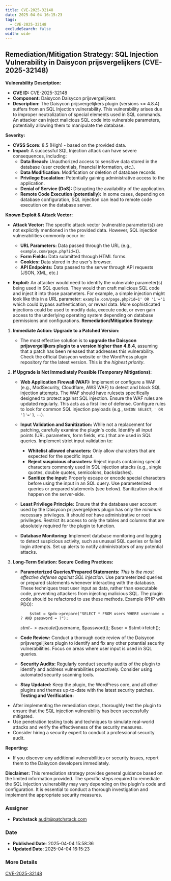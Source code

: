 ```yaml
---
title: CVE-2025-32148
date: 2025-04-04 16:15:23
tags:
  - CVE-2025-32148
excludeSearch: false
width: wide
---
```


## Remediation/Mitigation Strategy: SQL Injection Vulnerability in Daisycon prijsvergelijkers (CVE-2025-32148)

**Vulnerability Description:**

*   **CVE ID:** CVE-2025-32148
*   **Component:** Daisycon Daisycon prijsvergelijkers
*   **Description:**  The Daisycon prijsvergelijkers plugin (versions <= 4.8.4) suffers from an SQL Injection vulnerability. This vulnerability arises due to improper neutralization of special elements used in SQL commands. An attacker can inject malicious SQL code into vulnerable parameters, potentially allowing them to manipulate the database.

**Severity:**

*   **CVSS Score:** 8.5 (High) - based on the provided data.
*   **Impact:**  A successful SQL Injection attack can have severe consequences, including:
    *   **Data Breach:**  Unauthorized access to sensitive data stored in the database (user credentials, financial information, etc.).
    *   **Data Modification:**  Modification or deletion of database records.
    *   **Privilege Escalation:**  Potentially gaining administrative access to the application.
    *   **Denial of Service (DoS):**  Disrupting the availability of the application.
    *   **Remote Code Execution (potentially):** In some cases, depending on database configuration, SQL injection can lead to remote code execution on the database server.

**Known Exploit & Attack Vector:**

*   **Attack Vector:**  The specific attack vector (vulnerable parameter(s)) are not explicitly mentioned in the provided data.  However, SQL injection vulnerabilities commonly occur in:
    *   **URL Parameters:**  Data passed through the URL (e.g., `example.com/page.php?id=1`).
    *   **Form Fields:**  Data submitted through HTML forms.
    *   **Cookies:**  Data stored in the user's browser.
    *   **API Endpoints:** Data passed to the server through API requests (JSON, XML, etc.)

*   **Exploit:** An attacker would need to identify the vulnerable parameter(s) being used in SQL queries.  They would then craft malicious SQL code and inject it into those parameters. For example, a simple injection might look like this in a URL parameter: `example.com/page.php?id=1' OR '1'='1` which could bypass authentication, or reveal data. More sophisticated injections could be used to modify data, execute code, or even gain access to the underlying operating system depending on database permissions and configurations.
**Remediation/Mitigation Strategy:**

1.  **Immediate Action: Upgrade to a Patched Version:**

    *   The most effective solution is to **upgrade the Daisycon prijsvergelijkers plugin to a version higher than 4.8.4**, assuming that a patch has been released that addresses this vulnerability.  Check the official Daisycon website or the WordPress plugin repository for the latest version.  This is the *highest priority*.

2.  **If Upgrade is Not Immediately Possible (Temporary Mitigations):**

    *   **Web Application Firewall (WAF):**  Implement or configure a WAF (e.g., ModSecurity, Cloudflare, AWS WAF) to detect and block SQL injection attempts.  The WAF should have rulesets specifically designed to protect against SQL injection. Ensure the WAF rules are updated regularly.  This acts as a first line of defense.  Configure rules to look for common SQL injection payloads (e.g., `UNION SELECT`, `' OR '1'='1`, `--`).

    *   **Input Validation and Sanitization:**  While not a replacement for patching, carefully examine the plugin's code. Identify all input points (URL parameters, form fields, etc.) that are used in SQL queries.  Implement strict input validation to:
        *   **Whitelist allowed characters:**  Only allow characters that are expected for the specific input.
        *   **Reject suspicious characters:**  Reject inputs containing special characters commonly used in SQL injection attacks (e.g., single quotes, double quotes, semicolons, backslashes).
        *   **Sanitize the input:**  Properly escape or encode special characters before using the input in an SQL query. Use parameterized queries or prepared statements (see below).  Sanitization should happen on the server-side.

    *   **Least Privilege Principle:**  Ensure that the database user account used by the Daisycon prijsvergelijkers plugin has only the *minimum* necessary privileges.  It should *not* have administrative or root privileges.  Restrict its access to only the tables and columns that are absolutely required for the plugin to function.

    *   **Database Monitoring:**  Implement database monitoring and logging to detect suspicious activity, such as unusual SQL queries or failed login attempts.  Set up alerts to notify administrators of any potential attacks.

3.  **Long-Term Solution: Secure Coding Practices:**

    *   **Parameterized Queries/Prepared Statements:**  *This is the most effective defense against SQL injection.*  Use parameterized queries or prepared statements whenever interacting with the database. These techniques treat user input as data, rather than executable code, preventing attackers from injecting malicious SQL.  The plugin code should be refactored to use these methods. Example (PHP with PDO):

                $stmt = $pdo->prepare("SELECT * FROM users WHERE username = ? AND password = ?");
        $stmt->execute([$username, $password]);
        $user = $stmt->fetch();
        
    *   **Code Review:** Conduct a thorough code review of the Daisycon prijsvergelijkers plugin to identify and fix any other potential security vulnerabilities.  Focus on areas where user input is used in SQL queries.

    *   **Security Audits:**  Regularly conduct security audits of the plugin to identify and address vulnerabilities proactively.  Consider using automated security scanning tools.

    *   **Stay Updated:** Keep the plugin, the WordPress core, and all other plugins and themes up-to-date with the latest security patches.
**Testing and Verification:**

*   After implementing the remediation steps, thoroughly test the plugin to ensure that the SQL injection vulnerability has been successfully mitigated.
*   Use penetration testing tools and techniques to simulate real-world attacks and verify the effectiveness of the security measures.
*   Consider hiring a security expert to conduct a professional security audit.

**Reporting:**

*   If you discover any additional vulnerabilities or security issues, report them to the Daisycon developers immediately.

**Disclaimer:**  This remediation strategy provides general guidance based on the limited information provided.  The specific steps required to remediate the SQL injection vulnerability may vary depending on the plugin's code and configuration.  It is essential to conduct a thorough investigation and implement the appropriate security measures.

### Assigner
- **Patchstack** <audit@patchstack.com>

### Date
- **Published Date**: 2025-04-04 15:58:36
- **Updated Date**: 2025-04-04 16:15:23

### More Details
[CVE-2025-32148](https://www.cvedetails.com/cve/CVE-2025-32148)